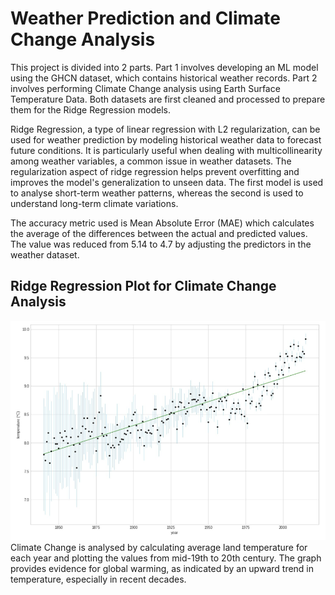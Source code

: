 # Weather Prediction and Climate Change Analysis
This project is divided into 2 parts. Part 1 involves developing an ML model using the GHCN dataset, which contains historical weather records. Part 2 involves performing Climate Change analysis using Earth
Surface Temperature Data. Both datasets are first cleaned and processed to prepare them for the Ridge Regression models. 

Ridge Regression, a type of linear regression with L2 regularization, can be used for weather prediction by modeling historical weather data to forecast future conditions. It is particularly useful when dealing with multicollinearity among weather variables, a common issue in weather datasets. The regularization aspect of ridge regression helps prevent overfitting and improves the model's generalization to unseen data. 
The first model is used to analyse short-term weather patterns, whereas the second is used to understand long-term climate variations.

The accuracy metric used is Mean Absolute Error (MAE) which calculates the average of the differences between the actual and predicted values. The value was reduced from 5.14 to 4.7 by adjusting the predictors in the weather dataset. 

## Ridge Regression Plot for Climate Change Analysis
![](assets/visualisations/ridgeregression_climate.png)
Climate Change is analysed by calculating average land temperature for each year and plotting the values from mid-19th to 20th century. The graph provides evidence for global warming, as indicated by an upward trend in temperature, especially in recent decades.
